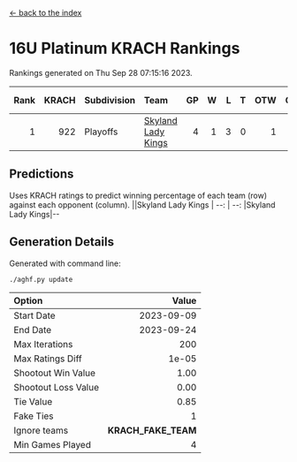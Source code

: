[<- back to the index](readme.md)
# 16U Platinum KRACH Rankings
Rankings generated on Thu Sep 28 07:15:16 2023.

Rank|KRACH|Subdivision|Team|GP|W|L|T|OTW|OTL|SoS|Exp Wins|Win Diff
---:|---:|:---|:---|---:|---:|---:|---:|---:|---:|---:|---:|---:
1|922|Playoffs|[Skyland Lady Kings](https://gamesheetstats.com/seasons/3663/teams/140849/schedule)|4|1|3|0|1|0|2624|1.9|0.0

## Predictions
Uses KRACH ratings to predict winning percentage of each team (row) against each opponent (column).
||Skyland Lady Kings
| --: | --: 
|Skyland Lady Kings|--

## Generation Details

Generated with command line:
```
./aghf.py update
```

| Option | Value |
| :----- | ----: |
| Start Date | 2023-09-09 |
| End Date | 2023-09-24 |
| Max Iterations | 200 |
| Max Ratings Diff | 1e-05 |
| Shootout Win Value | 1.00 |
| Shootout Loss Value | 0.00 |
| Tie Value | 0.85 |
| Fake Ties | 1 |
| Ignore teams | __KRACH_FAKE_TEAM__ |
| Min Games Played | 4 |

